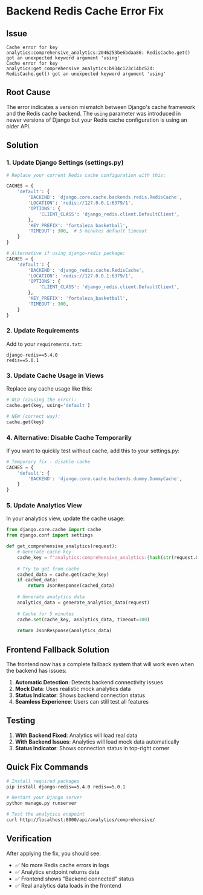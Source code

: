 # Backend Redis Cache Error Fix

## Issue
```
Cache error for key analytics:comprehensive_analytics:2046253be6bdaa86: RedisCache.get() got an unexpected keyword argument 'using'
Cache error for key analytics:get_comprehensive_analytics:b934c123c14bc52d: RedisCache.get() got an unexpected keyword argument 'using'
```

## Root Cause
The error indicates a version mismatch between Django's cache framework and the Redis cache backend. The `using` parameter was introduced in newer versions of Django but your Redis cache configuration is using an older API.

## Solution

### 1. Update Django Settings (settings.py)

```python
# Replace your current Redis cache configuration with this:

CACHES = {
    'default': {
        'BACKEND': 'django.core.cache.backends.redis.RedisCache',
        'LOCATION': 'redis://127.0.0.1:6379/1',
        'OPTIONS': {
            'CLIENT_CLASS': 'django_redis.client.DefaultClient',
        },
        'KEY_PREFIX': 'fortaleza_basketball',
        'TIMEOUT': 300,  # 5 minutes default timeout
    }
}

# Alternative if using django-redis package:
CACHES = {
    'default': {
        'BACKEND': 'django_redis.cache.RedisCache',
        'LOCATION': 'redis://127.0.0.1:6379/1',
        'OPTIONS': {
            'CLIENT_CLASS': 'django_redis.client.DefaultClient',
        },
        'KEY_PREFIX': 'fortaleza_basketball',
        'TIMEOUT': 300,
    }
}
```

### 2. Update Requirements

Add to your `requirements.txt`:
```
django-redis==5.4.0
redis==5.0.1
```

### 3. Update Cache Usage in Views

Replace any cache usage like this:
```python
# OLD (causing the error):
cache.get(key, using='default')

# NEW (correct way):
cache.get(key)
```

### 4. Alternative: Disable Cache Temporarily

If you want to quickly test without cache, add this to your settings.py:
```python
# Temporary fix - disable cache
CACHES = {
    'default': {
        'BACKEND': 'django.core.cache.backends.dummy.DummyCache',
    }
}
```

### 5. Update Analytics View

In your analytics view, update the cache usage:
```python
from django.core.cache import cache
from django.conf import settings

def get_comprehensive_analytics(request):
    # Generate cache key
    cache_key = f"analytics:comprehensive_analytics:{hash(str(request.GET))}"
    
    # Try to get from cache
    cached_data = cache.get(cache_key)
    if cached_data:
        return JsonResponse(cached_data)
    
    # Generate analytics data
    analytics_data = generate_analytics_data(request)
    
    # Cache for 5 minutes
    cache.set(cache_key, analytics_data, timeout=300)
    
    return JsonResponse(analytics_data)
```

## Frontend Fallback Solution

The frontend now has a complete fallback system that will work even when the backend has issues:

1. **Automatic Detection**: Detects backend connectivity issues
2. **Mock Data**: Uses realistic mock analytics data
3. **Status Indicator**: Shows backend connection status
4. **Seamless Experience**: Users can still test all features

## Testing

1. **With Backend Fixed**: Analytics will load real data
2. **With Backend Issues**: Analytics will load mock data automatically
3. **Status Indicator**: Shows connection status in top-right corner

## Quick Fix Commands

```bash
# Install required packages
pip install django-redis==5.4.0 redis==5.0.1

# Restart your Django server
python manage.py runserver

# Test the analytics endpoint
curl http://localhost:8000/api/analytics/comprehensive/
```

## Verification

After applying the fix, you should see:
- ✅ No more Redis cache errors in logs
- ✅ Analytics endpoint returns data
- ✅ Frontend shows "Backend connected" status
- ✅ Real analytics data loads in the frontend
